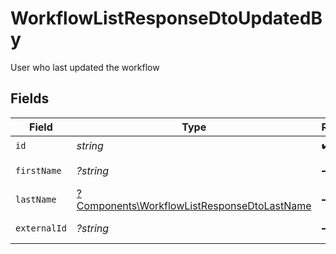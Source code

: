 # WorkflowListResponseDtoUpdatedBy

User who last updated the workflow


## Fields

| Field                                                                                                     | Type                                                                                                      | Required                                                                                                  | Description                                                                                               |
| --------------------------------------------------------------------------------------------------------- | --------------------------------------------------------------------------------------------------------- | --------------------------------------------------------------------------------------------------------- | --------------------------------------------------------------------------------------------------------- |
| `id`                                                                                                      | *string*                                                                                                  | :heavy_check_mark:                                                                                        | User ID                                                                                                   |
| `firstName`                                                                                               | *?string*                                                                                                 | :heavy_minus_sign:                                                                                        | User first name                                                                                           |
| `lastName`                                                                                                | [?Components\WorkflowListResponseDtoLastName](../../Models/Components/WorkflowListResponseDtoLastName.md) | :heavy_minus_sign:                                                                                        | User last name                                                                                            |
| `externalId`                                                                                              | *?string*                                                                                                 | :heavy_minus_sign:                                                                                        | User external ID                                                                                          |